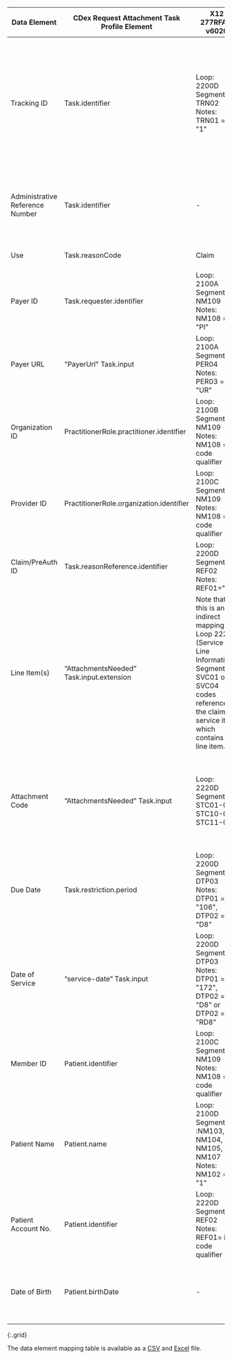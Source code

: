<!-- requests-277_278.md
  *****************************************************************************************************
  *                                  WARNING: DO NOT EDIT THIS FILE                                   *
  *                                                                                                   *
  * This file is generated by csv_to_markdown_tabler.ipynb. Any edits you make to this file will be   *
  * overwritten                                                                                       *
  * To change the contents of this file, edit input/images/data-element-mapping.csv                     *
  *****************************************************************************************************
  -->

| Data Element | CDex Request Attachment Task Profile Element | X12 277RFAI-v6020 | X12n 278 Response-v5010 | Request Attachments Comments |
|---------|-------|--------------|--------------|---------|
| Tracking ID | Task.identifier | Loop: 2200D Segment: TRN02 Notes: TRN01 = "1" | Loop: 2000E - Patient Event Level or Loop: 2000F Service Level Segment: TRN02 Notes: TRN01 = “1”: Payer Supplied TRN01 = “2” : Provider Supplied (echoed back) | Payer-assigned tracking/control number |
| <span class="bg-success" markdown="1">Administrative Reference Number</span><!-- new-content --> | <span class="bg-success" markdown="1">Task.identifier</span><!-- new-content --> | <span class="bg-success" markdown="1">-</span><!-- new-content --> | <span class="bg-success" markdown="1">Loop: 2000E - Patient Event Level or Loop: 2000F Service Level:REF02 where REF01 == "NT"</span><!-- new-content --> | <span class="bg-success" markdown="1">Payer-assigned administrative reference number</span><!-- new-content --> |
| Use | Task.reasonCode | Claim | Prior Auth | Choice of "claim" or "preauthorization" |
| Payer ID | Task.requester.identifier | Loop: 2100A Segment: NM109 Notes: NM108 = "PI" | Loop: 2010A Segment: NM109 Notes: NM108 = "PI" | Payer ID |
| Payer URL | "PayerUrl" Task.input | Loop: 2100A Segment: PER04 Notes: PER03 = "UR" | Loop: 2010A Segment: PER08 Notes: PER07 = "UR" | Payer endpoint where the attachments are submitted using the $submit-attachment operation |
| Organization ID | PractitionerRole.practitioner.identifier | Loop: 2100B Segment: NM109 Notes: NM108 = id code qualifier | Loop: 2010B Segment: NM109 Notes: NM101 = id code qualifier, NM102 = "2" | Organization of provider who submitted claim/prior authorization |
| Provider ID | PractitionerRole.organization.identifier | Loop: 2100C Segment: NM109 Notes: NM108 = id code qualifier | Loop: 2010EA Segment: NM109 Notes: NM101 = id code qualifier , NM102 = "1" | Provider who submitted claim/prior authorization |
| Claim/PreAuth ID | Task.reasonReference.identifier | Loop: 2200D Segment: REF02 Notes: REF01="X1" | Loop: 2000F Segment: TRN02 Notes: TRN01 ="1" or TRN01 ="2" | Provider-assigned claim/prior authorization ID |
| Line Item(s) | “AttachmentsNeeded” Task.input.extension | Note that this is an indirect mapping: Loop 2220D (Service Line Information) Segment SVC01 or SVC04 codes reference the claim service item, which contains the line item. | Loop: 2000F Segment: HL01 | Claim/prior authorization line item numbers |
| Attachment Code | “AttachmentsNeeded” Task.input | Loop: 2220D Segments: STC01-02, STC10-02, STC11-02 | Loop: 2000E - Patient Event Level or Loop: 2000F Service Level Segment: HI (LOINC) or Segment: PWK01 Report Type Codes | LOINC Attachment Code. For prior authorization, [X12] PWK01 Report Type Codes may also be used. |
| Due Date | Task.restriction.period | Loop: 2200D Segment: DTP03 Notes: DTP01 = "106", DTP02 = "D8" | - | Deadline for submitting attachments to Payer |
| Date of Service | “service-date” Task.input | Loop: 2200D Segment: DTP03 Notes: DTP01 = "172", DTP02 = "D8" or DTP02 = "RD8" | Loop: 2000E (event level) or 2000F (line level) Segment: DTP03 Notes: DTP01="742" DTP02 = date format code | Date of service for claim/prior authorization |
| Member ID | Patient.identifier | Loop: 2100C Segment: NM109 Notes: NM108 = id code qualifier | Loop: 2010C Segment: NM109 Notes: NM108 = id code qualifier | Payer assigned patient identifier |
| Patient Name | Patient.name | Loop: 2100D Segments :NM103, NM104, NM105, NM107 Notes: NM102 = "1" | Loop: 2010C Segments: NM103, NM104 Notes: NM101 = id code qualifier | Patient demographic information for patient matching |
| Patient Account No. | Patient.identifier | Loop: 2220D Segments: REF02 Notes: REF01= id code qualifier | Loop: 2010C Segment: REF02 Notes: REF01 = "EJ" | Patient Account Number is a provider-assigned identifier |
| Date of Birth | Patient.birthDate | - | Loop: 2010C Segment: DMG02 Notes: DMG01 = date format code | Patient demographic information for patient matching |
{:.grid}

The data element mapping table is available as a [CSV](data-element-mapping.csv) and [Excel](data-element-mapping.xlsx) file.